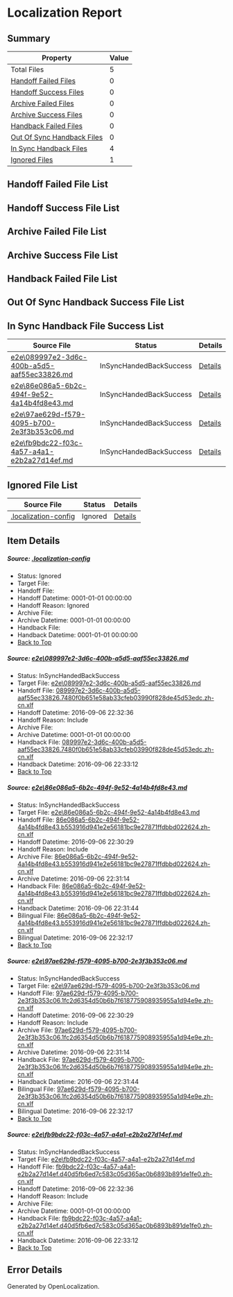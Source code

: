 # <a name='report-top'></a> Localization Report

## Summary
 Property | Value 
 -------- | ----- 
 Total Files | 5
[ Handoff Failed Files ](#handoff-failed-list)| 0
[ Handoff Success Files ](#handoff-success-list)| 0
[ Archive Failed Files ](#archive-failed-list)| 0
[ Archive Success Files ](#archive-success-list)| 0
[ Handback Failed Files ](#handback-failed-list)| 0
[ Out Of Sync Handback Files ](#outofsync-handback-success-list)| 0
[ In Sync Handback Files ](#insync-handback-success-list)| 4
[ Ignored Files ](#ignored-list)| 1

## <a name='handoff-failed-list'></a> Handoff Failed File List

## <a name='handoff-success-list'></a> Handoff Success File List

## <a name='archive-failed-list'></a> Archive Failed File List

## <a name='archive-success-list'></a> Archive Success File List

## <a name='handback-failed-list'></a> Handback Failed File List

## <a name='outofsync-handback-success-list'></a> Out Of Sync Handback Success File List

## <a name='insync-handback-success-list'></a> In Sync Handback File Success List
 Source File | Status | Details 
 ----------- | ------ | ------- 
 [e2e\089997e2-3d6c-400b-a5d5-aaf55ec33826.md](https://github.com/OpenLocalizationTestOrg/ol-test0/blob/951f1f1662c9052c04e2a0ff2462b20168b56fba/e2e/089997e2-3d6c-400b-a5d5-aaf55ec33826.md) | InSyncHandedBackSuccess | [Details](#9583c550feb068020243ccacf16a4b9d4621435c1)
 [e2e\86e086a5-6b2c-494f-9e52-4a14b4fd8e43.md](https://github.com/OpenLocalizationTestOrg/ol-test0/blob/d47c1696de41b50cad0d033e3caf6c6d4bfcb8ef/e2e/86e086a5-6b2c-494f-9e52-4a14b4fd8e43.md) | InSyncHandedBackSuccess | [Details](#d690b7be187a21ed3c5f32998ee053bfaf6d045f2)
 [e2e\97ae629d-f579-4095-b700-2e3f3b353c06.md](https://github.com/OpenLocalizationTestOrg/ol-test0/blob/d47c1696de41b50cad0d033e3caf6c6d4bfcb8ef/e2e/97ae629d-f579-4095-b700-2e3f3b353c06.md) | InSyncHandedBackSuccess | [Details](#10bcbb8f978d7ae5be6eb0b7df03b52ca2e10c883)
 [e2e\fb9bdc22-f03c-4a57-a4a1-e2b2a27d14ef.md](https://github.com/OpenLocalizationTestOrg/ol-test0/blob/951f1f1662c9052c04e2a0ff2462b20168b56fba/e2e/fb9bdc22-f03c-4a57-a4a1-e2b2a27d14ef.md) | InSyncHandedBackSuccess | [Details](#1cf0a936ff6d77d822643a176721ef4d231e5ed44)

## <a name='ignored-list'></a> Ignored File List
 Source File | Status | Details 
 ----------- | ------ | ------- 
 [.localization-config](https://github.com/OpenLocalizationTestOrg/ol-test0/blob/951f1f1662c9052c04e2a0ff2462b20168b56fba/.localization-config) | Ignored | [Details](#3d4f252ac210baf56311d7e97dcc2db10974dbd20)

## Item Details
##### <a name='3d4f252ac210baf56311d7e97dcc2db10974dbd20'></a> Source: [.localization-config](https://github.com/OpenLocalizationTestOrg/ol-test0/blob/951f1f1662c9052c04e2a0ff2462b20168b56fba/.localization-config)
* Status: Ignored
* Target File: 
* Handoff File: 
* Handoff Datetime: 0001-01-01 00:00:00
* Handoff Reason: Ignored
* Archive File: 
* Archive Datetime: 0001-01-01 00:00:00
* Handback File: 
* Handback Datetime: 0001-01-01 00:00:00
* [Back to Top](#report-top)

##### <a name='9583c550feb068020243ccacf16a4b9d4621435c1'></a> Source: [e2e\089997e2-3d6c-400b-a5d5-aaf55ec33826.md](https://github.com/OpenLocalizationTestOrg/ol-test0/blob/951f1f1662c9052c04e2a0ff2462b20168b56fba/e2e/089997e2-3d6c-400b-a5d5-aaf55ec33826.md)
* Status: InSyncHandedBackSuccess
* Target File: [e2e\089997e2-3d6c-400b-a5d5-aaf55ec33826.md](https://github.com/OpenLocalizationTestOrg/ol-test0-zhcn/blob/1261141885f1c4306d3b23879d7297be6f2e0f5c/e2e/089997e2-3d6c-400b-a5d5-aaf55ec33826.md)
* Handoff File: [089997e2-3d6c-400b-a5d5-aaf55ec33826.7480f0b651e58ab33cfeb03990f828de45d53edc.zh-cn.xlf](https://github.com/OpenLocalizationTestOrg/ol-test0-handoff/blob/2cafc671360d765d8bb024c2eb4b5a2844a545e6/ol-handoff/OpenLocalizationTestOrg/ol-test0-zhcn/ci/ht/089997e2-3d6c-400b-a5d5-aaf55ec33826.7480f0b651e58ab33cfeb03990f828de45d53edc.zh-cn.xlf)
* Handoff Datetime: 2016-09-06 22:32:36
* Handoff Reason: Include
* Archive File: 
* Archive Datetime: 0001-01-01 00:00:00
* Handback File: [089997e2-3d6c-400b-a5d5-aaf55ec33826.7480f0b651e58ab33cfeb03990f828de45d53edc.zh-cn.xlf](https://github.com/OpenLocalizationTestOrg/ol-test0-handback/blob/79cc00cbe44249a20a4caca793ea813cc63d2a12/ol-handback/OpenLocalizationTestOrg/ol-test0-zhcn/ci/ht/089997e2-3d6c-400b-a5d5-aaf55ec33826.7480f0b651e58ab33cfeb03990f828de45d53edc.zh-cn.xlf)
* Handback Datetime: 2016-09-06 22:33:12
* [Back to Top](#report-top)

##### <a name='d690b7be187a21ed3c5f32998ee053bfaf6d045f2'></a> Source: [e2e\86e086a5-6b2c-494f-9e52-4a14b4fd8e43.md](https://github.com/OpenLocalizationTestOrg/ol-test0/blob/d47c1696de41b50cad0d033e3caf6c6d4bfcb8ef/e2e/86e086a5-6b2c-494f-9e52-4a14b4fd8e43.md)
* Status: InSyncHandedBackSuccess
* Target File: [e2e\86e086a5-6b2c-494f-9e52-4a14b4fd8e43.md](https://github.com/OpenLocalizationTestOrg/ol-test0-zhcn/blob/88d97f103a262cd8aea3f12b55b6b3c051c1cc25/e2e/86e086a5-6b2c-494f-9e52-4a14b4fd8e43.md)
* Handoff File: [86e086a5-6b2c-494f-9e52-4a14b4fd8e43.b553916d941e2e56181bc9e27871ffdbbd022624.zh-cn.xlf](https://github.com/OpenLocalizationTestOrg/ol-test0-handoff/blob/2853ccb9c276204bb97d21b288963cb47f9841b7/ol-handoff/OpenLocalizationTestOrg/ol-test0-zhcn/ci/ht/86e086a5-6b2c-494f-9e52-4a14b4fd8e43.b553916d941e2e56181bc9e27871ffdbbd022624.zh-cn.xlf)
* Handoff Datetime: 2016-09-06 22:30:29
* Handoff Reason: Include
* Archive File: [86e086a5-6b2c-494f-9e52-4a14b4fd8e43.b553916d941e2e56181bc9e27871ffdbbd022624.zh-cn.xlf](https://github.com/OpenLocalizationTestOrg/ol-test0-handoff/blob/5a1460fe5f4e950e1d3d3a5e9014f7470477e761/ol-archive/OpenLocalizationTestOrg/ol-test0-zhcn/ci/ht/86e086a5-6b2c-494f-9e52-4a14b4fd8e43.b553916d941e2e56181bc9e27871ffdbbd022624.zh-cn.xlf)
* Archive Datetime: 2016-09-06 22:31:14
* Handback File: [86e086a5-6b2c-494f-9e52-4a14b4fd8e43.b553916d941e2e56181bc9e27871ffdbbd022624.zh-cn.xlf](https://github.com/OpenLocalizationTestOrg/ol-test0-handback/blob/cf35158bc9c694e0db26542affd095521d829700/ol-handback/OpenLocalizationTestOrg/ol-test0-zhcn/ci/ht/86e086a5-6b2c-494f-9e52-4a14b4fd8e43.b553916d941e2e56181bc9e27871ffdbbd022624.zh-cn.xlf)
* Handback Datetime: 2016-09-06 22:31:44
* Bilingual File: [86e086a5-6b2c-494f-9e52-4a14b4fd8e43.b553916d941e2e56181bc9e27871ffdbbd022624.zh-cn.xlf](https://github.com/OpenLocalizationTestOrg/ol-test0-handback/blob/cf35158bc9c694e0db26542affd095521d829700/ol-handback/OpenLocalizationTestOrg/ol-test0-zhcn/ci/ht/86e086a5-6b2c-494f-9e52-4a14b4fd8e43.b553916d941e2e56181bc9e27871ffdbbd022624.zh-cn.xlf)
* Bilingual Datetime: 2016-09-06 22:32:17
* [Back to Top](#report-top)

##### <a name='10bcbb8f978d7ae5be6eb0b7df03b52ca2e10c883'></a> Source: [e2e\97ae629d-f579-4095-b700-2e3f3b353c06.md](https://github.com/OpenLocalizationTestOrg/ol-test0/blob/d47c1696de41b50cad0d033e3caf6c6d4bfcb8ef/e2e/97ae629d-f579-4095-b700-2e3f3b353c06.md)
* Status: InSyncHandedBackSuccess
* Target File: [e2e\97ae629d-f579-4095-b700-2e3f3b353c06.md](https://github.com/OpenLocalizationTestOrg/ol-test0-zhcn/blob/88d97f103a262cd8aea3f12b55b6b3c051c1cc25/e2e/97ae629d-f579-4095-b700-2e3f3b353c06.md)
* Handoff File: [97ae629d-f579-4095-b700-2e3f3b353c06.1fc2d6354d50b6b7f618775908935955a1d94e9e.zh-cn.xlf](https://github.com/OpenLocalizationTestOrg/ol-test0-handoff/blob/2853ccb9c276204bb97d21b288963cb47f9841b7/ol-handoff/OpenLocalizationTestOrg/ol-test0-zhcn/ci/ht/97ae629d-f579-4095-b700-2e3f3b353c06.1fc2d6354d50b6b7f618775908935955a1d94e9e.zh-cn.xlf)
* Handoff Datetime: 2016-09-06 22:30:29
* Handoff Reason: Include
* Archive File: [97ae629d-f579-4095-b700-2e3f3b353c06.1fc2d6354d50b6b7f618775908935955a1d94e9e.zh-cn.xlf](https://github.com/OpenLocalizationTestOrg/ol-test0-handoff/blob/5a1460fe5f4e950e1d3d3a5e9014f7470477e761/ol-archive/OpenLocalizationTestOrg/ol-test0-zhcn/ci/ht/97ae629d-f579-4095-b700-2e3f3b353c06.1fc2d6354d50b6b7f618775908935955a1d94e9e.zh-cn.xlf)
* Archive Datetime: 2016-09-06 22:31:14
* Handback File: [97ae629d-f579-4095-b700-2e3f3b353c06.1fc2d6354d50b6b7f618775908935955a1d94e9e.zh-cn.xlf](https://github.com/OpenLocalizationTestOrg/ol-test0-handback/blob/cf35158bc9c694e0db26542affd095521d829700/ol-handback/OpenLocalizationTestOrg/ol-test0-zhcn/ci/ht/97ae629d-f579-4095-b700-2e3f3b353c06.1fc2d6354d50b6b7f618775908935955a1d94e9e.zh-cn.xlf)
* Handback Datetime: 2016-09-06 22:31:44
* Bilingual File: [97ae629d-f579-4095-b700-2e3f3b353c06.1fc2d6354d50b6b7f618775908935955a1d94e9e.zh-cn.xlf](https://github.com/OpenLocalizationTestOrg/ol-test0-handback/blob/cf35158bc9c694e0db26542affd095521d829700/ol-handback/OpenLocalizationTestOrg/ol-test0-zhcn/ci/ht/97ae629d-f579-4095-b700-2e3f3b353c06.1fc2d6354d50b6b7f618775908935955a1d94e9e.zh-cn.xlf)
* Bilingual Datetime: 2016-09-06 22:32:17
* [Back to Top](#report-top)

##### <a name='1cf0a936ff6d77d822643a176721ef4d231e5ed44'></a> Source: [e2e\fb9bdc22-f03c-4a57-a4a1-e2b2a27d14ef.md](https://github.com/OpenLocalizationTestOrg/ol-test0/blob/951f1f1662c9052c04e2a0ff2462b20168b56fba/e2e/fb9bdc22-f03c-4a57-a4a1-e2b2a27d14ef.md)
* Status: InSyncHandedBackSuccess
* Target File: [e2e\fb9bdc22-f03c-4a57-a4a1-e2b2a27d14ef.md](https://github.com/OpenLocalizationTestOrg/ol-test0-zhcn/blob/1261141885f1c4306d3b23879d7297be6f2e0f5c/e2e/fb9bdc22-f03c-4a57-a4a1-e2b2a27d14ef.md)
* Handoff File: [fb9bdc22-f03c-4a57-a4a1-e2b2a27d14ef.d40d5fb6ed7c583c05d365ac0b6893b891de1fe0.zh-cn.xlf](https://github.com/OpenLocalizationTestOrg/ol-test0-handoff/blob/2cafc671360d765d8bb024c2eb4b5a2844a545e6/ol-handoff/OpenLocalizationTestOrg/ol-test0-zhcn/ci/ht/fb9bdc22-f03c-4a57-a4a1-e2b2a27d14ef.d40d5fb6ed7c583c05d365ac0b6893b891de1fe0.zh-cn.xlf)
* Handoff Datetime: 2016-09-06 22:32:36
* Handoff Reason: Include
* Archive File: 
* Archive Datetime: 0001-01-01 00:00:00
* Handback File: [fb9bdc22-f03c-4a57-a4a1-e2b2a27d14ef.d40d5fb6ed7c583c05d365ac0b6893b891de1fe0.zh-cn.xlf](https://github.com/OpenLocalizationTestOrg/ol-test0-handback/blob/79cc00cbe44249a20a4caca793ea813cc63d2a12/ol-handback/OpenLocalizationTestOrg/ol-test0-zhcn/ci/ht/fb9bdc22-f03c-4a57-a4a1-e2b2a27d14ef.d40d5fb6ed7c583c05d365ac0b6893b891de1fe0.zh-cn.xlf)
* Handback Datetime: 2016-09-06 22:33:12
* [Back to Top](#report-top)


## Error Details

Generated by OpenLocalization.
